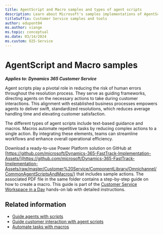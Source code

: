 ```yaml
---
title: AgentScript and Macro samples and types of agent scripts
description: Learn about Microsoft's samples implementations of AgentScript and Macro that you can use to customize your Dynamics 365 Customer Service solution.
titleSuffix: Customer Service samples and tools
author: edupont04
ms.author: viange
ms.topic: conceptual
ms.date: 03/14/2024
ms.custom: O25-Service
---
```


# AgentScript and Macro samples  

***Applies to: Dynamics 365 Customer Service***

Agent scripts play a pivotal role in reducing the risk of human errors throughout the resolution process. They serve as guiding frameworks, directing agents on the necessary actions to take during customer interactions. This alignment with established business processes empowers agents to deliver swift, standardized resolutions, which reduces average handling time and elevating customer satisfaction.

The different types of agent scripts include text-based guidance and macros. Macros automate repetitive tasks by reducing complex actions to a single action. By integrating these elements, teams can streamline workflows and enhance overall operational efficiency.
    
Download a ready-to-use Power Platform solution on GitHub at [https://github.com/microsoft/Dynamics-365-FastTrack-Implementation-Assets/](https://github.com/microsoft/Dynamics-365-FastTrack-Implementation-Assets/raw/master/Customer%20Service/ComponentLibrary/Omnichannel/CommonAgentScriptsAndMacros/) that includes sample actions. The associated PDF file in the same folder contains a step-by-step guide on how to create a macro. This guide is part of the [Customer Service Workspace in a Day](https://www.microsoft.com/download/details.aspx?id=105315) hands-on lab with detailed instructions.  

## Related information

- [Guide agents with scripts](/dynamics365/customer-service/administer/agent-scripts)
- [Guide customer interaction with agent scripts](/dynamics365/customer-service/use/oc-agent-scripts)
- [Automate tasks with macros](/dynamics365/customer-service/administer/macros)
